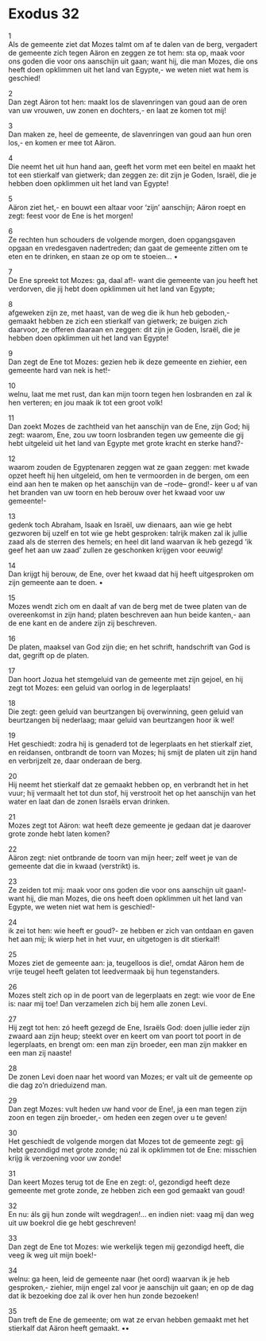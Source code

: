 # Exodus 32
1	
Als de gemeente ziet
dat Mozes talmt
om af te dalen van de berg,
vergadert de gemeente zich tegen Aäron
en zeggen ze tot hem: sta op,
   maak voor ons goden
die voor ons aanschijn uit gaan;
want hij, die man Mozes,
die ons heeft doen opklimmen
   uit het land van Egypte,-
we weten niet wat hem is geschied!

2	
Dan zegt Aäron tot hen:
maakt los de slavenringen van goud
aan de oren van uw vrouwen,
uw zonen en dochters,-
en laat ze komen tot mij!

3	
Dan maken ze, heel de gemeente,
de slavenringen van goud aan hun oren los,-
en komen er mee tot Aäron.

4	
Die neemt het uit hun hand aan,
geeft het vorm met een beitel
en maakt het tot een stierkalf van gietwerk;
dan zeggen ze:
dit zijn je Goden, Israël,
die je hebben doen opklimmen
   uit het land van Egypte!

5	
Aäron ziet het,-
en bouwt een altaar voor ‘zijn’ aanschijn;
Aäron roept en zegt:
feest voor de Ene is het morgen!

6	
Ze rechten hun schouders
   de volgende morgen,
doen opgangsgaven opgaan en
vredesgaven nadertreden;
dan gaat de gemeente zitten om te eten
   en te drinken,
en staan ze op om te stoeien…
•

7	
De Ene spreekt tot Mozes:
ga, daal af!-
want die gemeente
   van jou heeft het verdorven,
die jij hebt doen opklimmen
   uit het land van Egypte;

8	
afgeweken zijn ze, met haast,
van de weg die ik hun heb geboden,-
gemaakt hebben ze zich
een stierkalf van gietwerk;
ze buigen zich daarvoor, ze offeren daaraan
en zeggen:
dit zijn je Goden, Israël,
die je hebben doen opklimmen
   uit het land van Egypte!

9	
Dan zegt de Ene tot Mozes:
gezien heb ik deze gemeente
en ziehier,
   een gemeente hard van nek is het!-

10	
welnu, laat me met rust,
dan kan mijn toorn tegen hen losbranden
   en zal ik hen verteren;
en jou maak ik tot een groot volk!

11	
Dan zoekt Mozes de zachtheid
van het aanschijn van de Ene, zijn God;
hij zegt:
waarom, Ene,
   zou uw toorn losbranden tegen
   uw gemeente
die gij hebt uitgeleid uit het land van Egypte
met grote kracht en sterke hand?-

12	
waarom zouden de Egyptenaren zeggen
   wat ze gaan zeggen:
met kwade opzet heeft hij hen uitgeleid,
   om hen te vermoorden
in de bergen,
om een eind aan hen te maken
op het aanschijn van de –rode– grond!-
keer u af van het branden van uw toorn
en heb berouw over het kwaad
   voor uw gemeente!-

13	
gedenk toch
Abraham, Isaak en Israël,
   uw dienaars,
aan wie ge hebt gezworen
bij uzelf
en tot wie ge hebt gesproken:
talrijk maken zal ik jullie zaad
als de sterren des hemels;
en heel dit land waarvan ik heb gezegd
‘ik geef het aan uw zaad’
zullen ze geschonken krijgen voor eeuwig!

14	
Dan krijgt hij berouw, de Ene,
over het kwaad
dat hij heeft uitgesproken
   om zijn gemeente aan te doen.
•

15	
Mozes wendt zich om
   en daalt af van de berg
met de twee platen van de overeenkomst
   in zijn hand;
platen
beschreven aan hun beide kanten,-
aan de ene kant
   en de andere zijn zij beschreven.

16	
De platen,
maaksel van God zijn die;
en het schrift,
handschrift van God is dat,
gegrift op de platen.

17	
Dan hoort Jozua het stemgeluid
   van de gemeente met zijn gejoel,
en hij zegt tot Mozes:
een geluid van oorlog in de legerplaats!

18	
Die zegt:
geen geluid van beurtzangen
   bij overwinning,
geen geluid van beurtzangen bij nederlaag;
maar geluid van beurtzangen
hoor ik wel!

19	
Het geschiedt:
zodra hij is genaderd tot de legerplaats
en het stierkalf ziet, en reidansen,
ontbrandt de toorn van Mozes;
hij smijt de platen uit zijn hand
en verbrijzelt ze,
   daar onderaan de berg.

20	
Hij neemt
het stierkalf
dat ze gemaakt hebben op,
   en verbrandt het in het vuur;
hij vermaalt het tot dun stof,
hij verstrooit het
   op het aanschijn van het water
en laat dan de zonen Israëls ervan drinken.

21	
Mozes zegt tot Aäron:
wat heeft deze gemeente je gedaan
dat je daarover grote zonde
   hebt laten komen?

22	
Aäron zegt:
niet ontbrande de toorn van mijn heer;
zelf weet je van de gemeente
dat die in kwaad (verstrikt) is.

23	
Ze zeiden tot mij:
maak voor ons goden
die voor ons aanschijn uit gaan!-
want hij, die man Mozes,
die ons heeft doen opklimmen
   uit het land van Egypte,
we weten niet wat hem is geschied!-

24	
ik zei tot hen: wie heeft er goud?-
ze hebben er zich van ontdaan
   en gaven het aan mij;
ik wierp het in het vuur,
en uitgetogen is dit stierkalf!

25	
Mozes ziet de gemeente aan:
ja, teugelloos is die!,
omdat Aäron
   hem de vrije teugel heeft gelaten
tot leedvermaak bij hun tegenstanders.

26	
Mozes stelt zich op
   in de poort van de legerplaats
en zegt:
wie voor de Ene is: naar mij toe!
Dan verzamelen zich bij hem
   alle zonen Levi.

27	
Hij zegt tot hen:
zó heeft gezegd de Ene, Israëls God:
doen jullie ieder zijn zwaard aan zijn heup;
steekt over en keert om
   van poort tot poort in de legerplaats,
en brengt om: een man zijn broeder,
   een man zijn makker
en een man zij naaste!

28	
De zonen Levi
   doen naar het woord van Mozes;
er valt uit de gemeente op die dag
zo’n drieduizend man.

29	
Dan zegt Mozes:
vult heden uw hand voor de Ene!,
ja een man tegen zijn zoon
   en tegen zijn broeder,-
om heden een zegen over u te geven!

30	
Het geschiedt de volgende morgen
dat Mozes tot de gemeente zegt:
gíj hebt gezondigd met grote zonde;
nú zal ik opklimmen tot de Ene:
misschien krijg ik verzoening
   voor uw zonde!

31	
Dan keert Mozes terug tot de Ene en zegt:
o!,
gezondigd
heeft deze gemeente met grote zonde,
ze hebben zich een god gemaakt van goud!

32	
En nu: áls gij hun zonde wilt wegdragen!…
en indien niet:
vaag míj dan weg
uit uw boekrol die ge hebt geschreven!

33	
Dan zegt de Ene tot Mozes:
wie werkelijk tegen mij gezondigd heeft,
die veeg ik weg
uit mijn boek!-

34	
welnu:
ga heen, leid de gemeente
naar (het oord) waarvan ik je heb gesproken,-
ziehier,
   mijn engel zal voor je aanschijn uit gaan;
en op de dag dat ik bezoeking doe
zal ik over hen hun zonde bezoeken!

35	
Dan treft de Ene de gemeente;
om wat ze ervan hebben gemaakt
   met het stierkalf
dat Aäron heeft gemaakt.
••